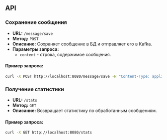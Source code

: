 ## API

### Сохранение сообщения

- **URL:** `/message/save`
- **Метод:** `POST`
- **Описание:** Сохраняет сообщение в БД и отправляет его в Kafka.
- **Параметры запроса:**
  - `content` - строка, содержимое сообщения.

#### Пример запроса:

```bash
curl -X POST http://localhost:8080/message/save -H "Content-Type: application/json" -d '{"content":"Hello!"}'
```

### Получение статистики

- **URL:** `/stats`
- **Метод:** `GET`
- **Описание:** Возвращает статистику по обработанным сообщениям.

#### Пример запроса:

```bash
curl -X GET http://localhost:8080/stats
```